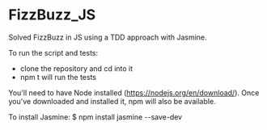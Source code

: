 # FizzBuzz_JS

Solved FizzBuzz in JS using a TDD approach with Jasmine. 

To run the script and tests: 
- clone the repository and cd into it 
- npm t will run the tests

You'll need to have Node installed (https://nodejs.org/en/download/). Once you've downloaded and installed it, npm will also be available. 

To install Jasmine: $ npm install jasmine --save-dev


